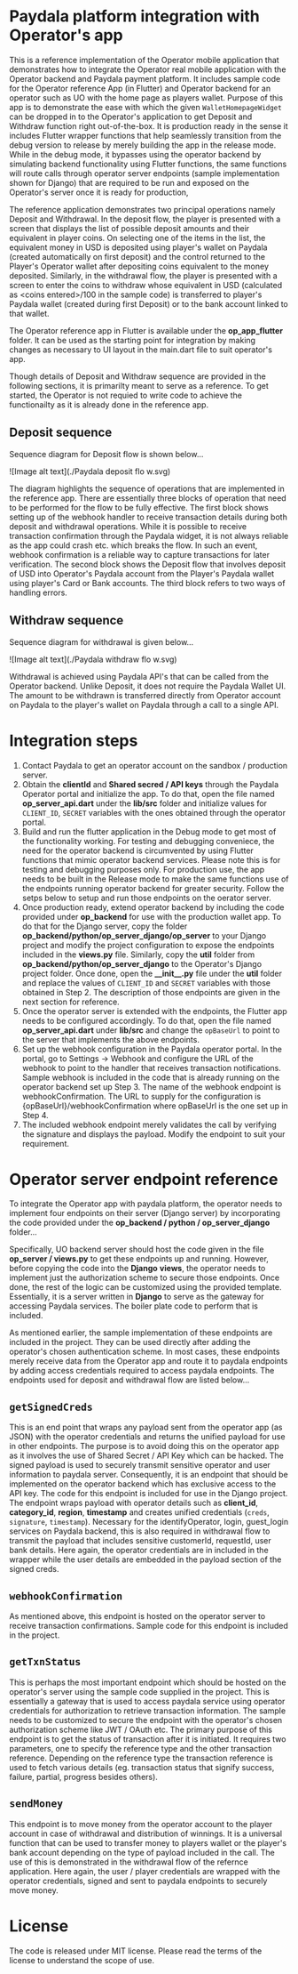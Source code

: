 # Paydala platform integration with Operator's app

This is a reference implementation of the Operator mobile application that demonstrates how to integrate the Operator real mobile application with the Operator backend and Paydala payment platform. It includes sample code for the Operator reference  App (in Flutter) and  Operator backend for an operator such as UO with the home page as players wallet. Purpose of this app is to demonstrate the ease with which the given `WalletHomepageWidget` can be dropped in to the Operator's application to get Deposit and Withdraw function right out-of-the-box.  It is production ready in the sense it includes Flutter wrapper functions that help seamlessly transition from the debug version to release by merely building the app in the release mode. While in the debug mode, it bypasses using the operator backend by simulating backend functionality using Flutter functions, the same functions will route calls through operator server endpoints (sample implementation shown for Django) that are required to be run and exposed on the Operator's server once it is ready for production,

The reference application  demonstrates two principal operations namely  Deposit and Withdrawal. In the deposit flow, the player is presented with a screen that displays the list of possible deposit amounts and their equivalent in player coins. On selecting one of the items in the list, the equivalent money in USD is deposited using player's wallet on Paydala (created automatically on first deposit) and the  control returned to the Player's Operator wallet after depositing coins equivalent to the money deposited. Similarly, in the withdrawal flow, the player is presented with a screen to enter the coins to withdraw whose equivalent in USD (calculated as \<coins entered\>/100 in the sample code) is transferred to player's Paydala wallet (created during first Deposit) or to the bank account linked to that wallet.

The Operator reference app in Flutter is available under the **op\_app\_flutter** folder. It can be used as the starting point for integration by making changes as necessary to UI layout in the main.dart file to suit operator's app.  

Though details of Deposit and Withdraw sequence are provided in the following sections, it is primarilty meant to serve as a reference.  To get started, the Operator is not requied to write code to achieve the functionailty as it is already done in the reference app. 

## Deposit sequence

Sequence diagram for Deposit flow is shown below...

![Image alt text](./Paydala deposit flo w.svg)

The diagram highlights the sequence of operations that are implemented in the reference app. There are essentially three blocks of operation that need to be performed for the flow to be fully effective. The first block shows setting up of the webhook handler to receive transaction details during both deposit and withdrawal operations. While it is possible to receive transaction confirmation through the Paydala widget, it is not always reliable as the app could crash etc. which breaks the flow.  In such an event, webhook confirmation is a reliable way to capture transactions for later verification. The second block shows the Deposit flow that involves deposit of USD into Operator's Paydala account from the Player's Paydala wallet using player's Card or Bank accounts. The third block refers to two ways of handling errors. 


## Withdraw sequence
Sequence diagram for withdrawal is given below...

![Image alt text](./Paydala withdraw flo w.svg)
 
Withdrawal is achieved using Paydala API's that can be called from the Operator backend. Unlike Deposit, it does not require the Paydala Wallet UI. The amount to be withdrawn is transferred directly from Operator account on Paydala to the player's wallet on Paydala through a call to a single API.

# Integration steps


1. Contact Paydala to get an operator account on the sandbox / production server.
1. Obtain the **clientId** and **Shared secred / API keys** through the Paydala Operator portal and initialize the app. To do that, open the file named **op\_server\_api.dart** under the **lib/src** folder and initialize values for `CLIENT_ID`, `SECRET` variables with the ones obtained through the operator portal.
1. Build and run the flutter application in the Debug mode to get most of the functionality working. For testing and debugging conveniece, the need for the operator backend is circumvented by using Flutter functions that mimic operator backend services. Please note this is for testing and debugging purposes only. For production use, the app needs to be built in the Release mode to make the same functions use of the endpoints running operator backend for greater security. Follow the setps below to setup and run those endpoints on the oerator server. 
1. Once production ready, extend operator backend by including the code provided under **op_backend** for use with the production wallet app.  To do that for the Django server, copy the folder **op\_backend/python/op\_server\_django/op\_server** to your Django project and modify the project configuration to expose the endpoints included in the **views.py** file. Similarly, copy the **util** folder from **op\_backend/python/op\_server\_django** to the Operator's Django project folder. Once done, open the **\_\_init__.py** file under the **util** folder and replace the values of  `CLIENT_ID` and `SECRET` variables with those obtained in Step 2. The description of those endpoints are given in the next section for reference.
1. Once the operator server is extended with the endpoints, the Flutter app needs to be configured accordingly. To do that, open the file named **op\_server\_api.dart** under **lib/src** and change the `opBaseUrl` to point to the server that implements the above endpoints.
1. Set up the webhook configuration in the Paydala operator portal. In the portal, go to Settings -> Webhook and configure the URL of the webhook to point to the handler that receives transaction notifications. Sample webhook is included in the code that is already running on the operator backend set up  Step 3. The name of the webhook endpoint is webhookConfirmation. The URL to supply for the configuration is {opBaseUrl}/webhookConfirmation where opBaseUrl is the one set up in Step 4.
1. The included webhook endpoint merely validates the call by verifying the signature and displays the payload. Modify the endpoint to suit your requirement.

	
# Operator server endpoint reference

To integrate the Operator app with paydala platform, the operator needs to implement four endpoints on their server (Django server) by incorporating the code provided under the **op\_backend / python / op\_server\_django** folder...

Specifically, UO backend server should host the code given in the file **op\_server / views.py** to get these endpoints up and running. However, before copying the code into the **Django** **views**, the operator needs to implement just the authorization scheme to secure those endpoints. Once done, the rest of the logic can be customized using the provided template. Essentially, it is a server written in **Django** to serve as the gateway for accessing Paydala services. The boiler plate code to perform that is included. 

As mentioned earlier, the sample implementation of these endpoints are included in the project. They can be used directly after adding the operator's chosen authentication scheme. In most cases, these endpoints merely receive data from the Operator app and route it to paydala endpoints by adding access credentials required to access paydala endpoints. The endpoints used for deposit and withdrawal flow are listed below...
	
	
## `getSignedCreds`
This is an end point that wraps any payload sent from the operator app (as JSON) with the operator credentials and returns the unified  payload for use in other endpoints. The purpose is to avoid doing this on the operator app as it involves the use of Shared Secret / API Key which can be hacked. The signed payload is used  to securely transmit sensitive operator and user information to paydala server.  Consequently, it is an endpoint that should be implemented on the operator backend which has exclusive access to the API key. The code for this endpoint is included for use in the Django project. The endpoint wraps payload with operator details such as **client\_id**, **category\_id**, **region**, **timestamp** and creates unified credentials (`creds`, `signature`, `timestamp`). Necessary for the identifyOperator, login, guest\_login services on Paydala backend, this is also required in withdrawal flow to transmit the payload that includes sensitive customerId, requestId, user bank details. Here again, the operator credentials are in included in the wrapper while the user details are embedded in the payload section of the signed creds.  

## `webhookConfirmation`
As mentioned above, this endpoint is hosted on the operator server to receive transaction confirmations. Sample code for this endpoint is included in the project. 

## `getTxnStatus`
This is perhaps the most important endpoint which should be hosted on the operator's server using the sample code supplied in the project. This is essentially a gateway that is used to access paydala service using operator credentials for authorization to retrieve transaction information. The sample needs to be customized to secure the endpoint with the operator's chosen authorization scheme like JWT / OAuth etc. The primary purpose of this endpoint is to get the status of transaction after it is initiated. It requires two parameters, one to specify the reference type and the other transaction reference. Depending on the reference type the transaction reference is used to fetch various details (eg. transaction status that signify success, failure, partial, progress besides others).

## `sendMoney`
This endpoint is to move money from the operator account to the player account in case of withdrawal and distribution of winnings. It is a universal function that can be used to transfer money to players wallet or the player's bank account depending on the type of payload included in the call. The use of this is demonstrated in the withdrawal flow of the refernce application. Here again, the user / player credentials are wrapped with the operator credentials, signed and sent to paydala endpoints to securely move money. 

# License
The code is released under MIT license. Please read the terms of the license to understand the scope of use. 








